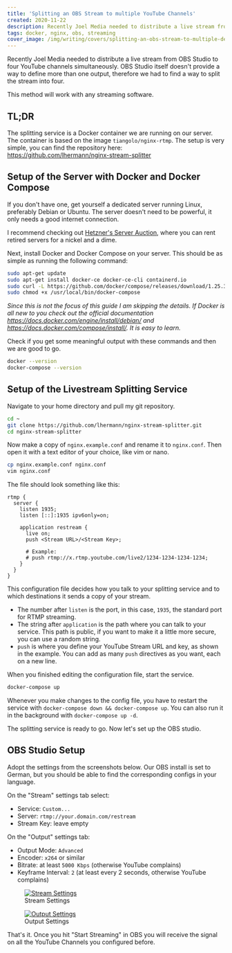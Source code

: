 ```yaml
---
title: 'Splitting an OBS Stream to multiple YouTube Channels'
created: 2020-11-22
description: Recently Joel Media needed to distribute a live stream from OBS Studio to four YouTube channels simultaneously. OBS Studio itself doesn’t provide a way to define more than one output, therefore we had to find a way to split the stream into four.
tags: docker, nginx, obs, streaming
cover_image: /img/writing/covers/splitting-an-obs-stream-to-multiple-destinations.jpg
---
```


Recently Joel Media needed to distribute a live stream from OBS Studio to four YouTube channels simultaneously. OBS Studio itself doesn't provide a way to define more than one output, therefore we had to find a way to split the stream into four.

This method will work with any streaming software.

## TL;DR

The splitting service is a Docker container we are running on our server. The container is based on the image `tiangolo/nginx-rtmp`. The setup is very simple, you can find the repository here: https://github.com/lhermann/nginx-stream-splitter

## Setup of the Server with Docker and Docker Compose

If you don't have one, get yourself a dedicated server running Linux, preferably Debian or Ubuntu. The server doesn't need to be powerful, it only needs a good internet connection.

I recommend checking out [Hetzner's Server Auction](https://www.hetzner.com/sb), where you can rent retired servers for a nickel and a dime.

Next, install Docker and Docker Compose on your server. This should be as simple as running the following command:

```sh
sudo apt-get update
sudo apt-get install docker-ce docker-ce-cli containerd.io
sudo curl -L https://github.com/docker/compose/releases/download/1.25.3/docker-compose-`uname -s`-`uname -m` -o /usr/local/bin/docker-compose
sudo chmod +x /usr/local/bin/docker-compose
```

_Since this is not the focus of this guide I am skipping the details. If Docker is all new to you check out the official documentation https://docs.docker.com/engine/install/debian/ and https://docs.docker.com/compose/install/. It is easy to learn._

Check if you get some meaningful output with these commands and then we are good to go.

```sh
docker --version
docker-compose --version
```

## Setup of the Livestream Splitting Service

Navigate to your home directory and pull my git repository.

```sh
cd ~
git clone https://github.com/lhermann/nginx-stream-splitter.git
cd nginx-stream-splitter
```

Now make a copy of `nginx.example.conf` and rename it to `nginx.conf`. Then open it with a text editor of your choice, like vim or nano.

```sh
cp nginx.example.conf nginx.conf
vim nginx.conf
```

The file should look something like this:

```
rtmp {
  server {
    listen 1935;
    listen [::]:1935 ipv6only=on;

    application restream {
      live on;
      push <Stream URL>/<Stream Key>;

      # Example:
      # push rtmp://x.rtmp.youtube.com/live2/1234-1234-1234-1234;
    }
  }
}
```

This configuration file decides how you talk to your splitting service and to which destinations it sends a copy of your stream.

- The number after `listen` is the port, in this case, `1935`, the standard port for RTMP streaming.
- The string after `application` is the path where you can talk to your service. This path is public, if you want to make it a little more secure, you can use a random string.
- `push` is where you define your YouTube Stream URL and key, as shown in the example. You can add as many `push` directives as you want, each on a new line.

When you finished editing the configuration file, start the service.

```sh
docker-compose up
```

Whenever you make changes to the config file, you have to restart the service with `docker-compose down && docker-compose up`. You can also run it in the background with `docker-compose up -d`.

The splitting service is ready to go. Now let's set up the OBS studio.

## OBS Studio Setup

Adopt the settings from the screenshots below. Our OBS install is set to German, but you should be able to find the corresponding configs in your language.

On the "Stream" settings tab select:

- Service: `Custom...`
- Server: `rtmp://your.domain.com/restream`
- Stream Key: leave empty

On the "Output" settings tab:

- Output Mode: `Advanced`
- Encoder: `x264` or similar
- Bitrate: at least `5000 Kbps` (otherwise YouTube complains)
- Keyframe Interval: `2` (at least every 2 seconds, otherwise YouTube complains)

<div class="flex justify-around flex-wrap md:flex-nowrap">
  <figure class="w-full md:w-1/2 md:pr-2">
    <a href="/img/writing/obs-restream-setup-1.jpg">
      <img
        class="rounded inline-block shadow"
        src="/img/writing/obs-restream-setup-1.jpg"
        alt="Stream Settings"
      />
    </a>
    <figcaption>Stream Settings</figcaption>
  </figure>
  <figure class="w-full md:w-1/2 md:pl-2">
    <a href="/img/writing/obs-restream-setup-2.jpg">
      <img
        class="rounded inline-block shadow"
        src="/img/writing/obs-restream-setup-2.jpg"
        alt="Output Settings"
      />
    </a>
    <figcaption>Output Settings</figcaption>
  </figure>
</div>

That's it. Once you hit "Start Streaming" in OBS you will receive the signal on all the YouTube Channels you configured before.

